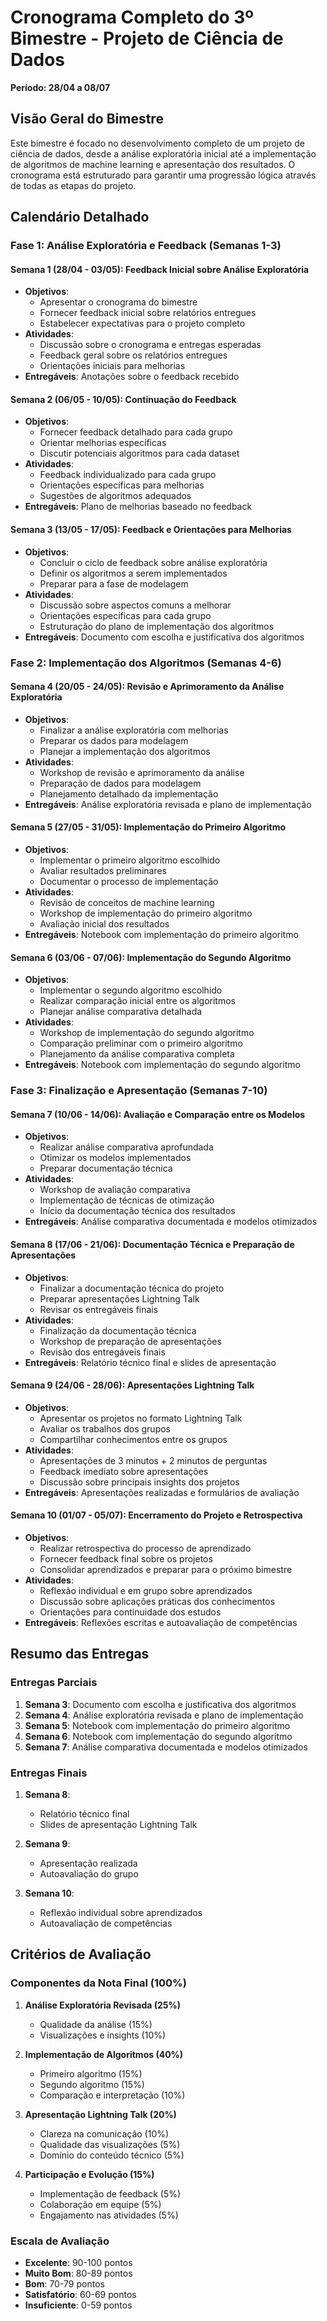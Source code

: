 # Cronograma Completo do 3º Bimestre - Projeto de Ciência de Dados
**Período: 28/04 a 08/07**

## Visão Geral do Bimestre

Este bimestre é focado no desenvolvimento completo de um projeto de ciência de dados, desde a análise exploratória inicial até a implementação de algoritmos de machine learning e apresentação dos resultados. O cronograma está estruturado para garantir uma progressão lógica através de todas as etapas do projeto.

## Calendário Detalhado

### Fase 1: Análise Exploratória e Feedback (Semanas 1-3)

#### Semana 1 (28/04 - 03/05): Feedback Inicial sobre Análise Exploratória
- **Objetivos**: 
  - Apresentar o cronograma do bimestre
  - Fornecer feedback inicial sobre relatórios entregues
  - Estabelecer expectativas para o projeto completo
- **Atividades**:
  - Discussão sobre o cronograma e entregas esperadas
  - Feedback geral sobre os relatórios entregues
  - Orientações iniciais para melhorias
- **Entregáveis**: Anotações sobre o feedback recebido

#### Semana 2 (06/05 - 10/05): Continuação do Feedback
- **Objetivos**:
  - Fornecer feedback detalhado para cada grupo
  - Orientar melhorias específicas
  - Discutir potenciais algoritmos para cada dataset
- **Atividades**:
  - Feedback individualizado para cada grupo
  - Orientações específicas para melhorias
  - Sugestões de algoritmos adequados
- **Entregáveis**: Plano de melhorias baseado no feedback

#### Semana 3 (13/05 - 17/05): Feedback e Orientações para Melhorias
- **Objetivos**:
  - Concluir o ciclo de feedback sobre análise exploratória
  - Definir os algoritmos a serem implementados
  - Preparar para a fase de modelagem
- **Atividades**:
  - Discussão sobre aspectos comuns a melhorar
  - Orientações específicas para cada grupo
  - Estruturação do plano de implementação dos algoritmos
- **Entregáveis**: Documento com escolha e justificativa dos algoritmos

### Fase 2: Implementação dos Algoritmos (Semanas 4-6)

#### Semana 4 (20/05 - 24/05): Revisão e Aprimoramento da Análise Exploratória
- **Objetivos**:
  - Finalizar a análise exploratória com melhorias
  - Preparar os dados para modelagem
  - Planejar a implementação dos algoritmos
- **Atividades**:
  - Workshop de revisão e aprimoramento da análise
  - Preparação de dados para modelagem
  - Planejamento detalhado da implementação
- **Entregáveis**: Análise exploratória revisada e plano de implementação

#### Semana 5 (27/05 - 31/05): Implementação do Primeiro Algoritmo
- **Objetivos**:
  - Implementar o primeiro algoritmo escolhido
  - Avaliar resultados preliminares
  - Documentar o processo de implementação
- **Atividades**:
  - Revisão de conceitos de machine learning
  - Workshop de implementação do primeiro algoritmo
  - Avaliação inicial dos resultados
- **Entregáveis**: Notebook com implementação do primeiro algoritmo

#### Semana 6 (03/06 - 07/06): Implementação do Segundo Algoritmo
- **Objetivos**:
  - Implementar o segundo algoritmo escolhido
  - Realizar comparação inicial entre os algoritmos
  - Planejar análise comparativa detalhada
- **Atividades**:
  - Workshop de implementação do segundo algoritmo
  - Comparação preliminar com o primeiro algoritmo
  - Planejamento da análise comparativa completa
- **Entregáveis**: Notebook com implementação do segundo algoritmo

### Fase 3: Finalização e Apresentação (Semanas 7-10)

#### Semana 7 (10/06 - 14/06): Avaliação e Comparação entre os Modelos
- **Objetivos**:
  - Realizar análise comparativa aprofundada
  - Otimizar os modelos implementados
  - Preparar documentação técnica
- **Atividades**:
  - Workshop de avaliação comparativa
  - Implementação de técnicas de otimização
  - Início da documentação técnica dos resultados
- **Entregáveis**: Análise comparativa documentada e modelos otimizados

#### Semana 8 (17/06 - 21/06): Documentação Técnica e Preparação de Apresentações
- **Objetivos**:
  - Finalizar a documentação técnica do projeto
  - Preparar apresentações Lightning Talk
  - Revisar os entregáveis finais
- **Atividades**:
  - Finalização da documentação técnica
  - Workshop de preparação de apresentações
  - Revisão dos entregáveis finais
- **Entregáveis**: Relatório técnico final e slides de apresentação

#### Semana 9 (24/06 - 28/06): Apresentações Lightning Talk
- **Objetivos**:
  - Apresentar os projetos no formato Lightning Talk
  - Avaliar os trabalhos dos grupos
  - Compartilhar conhecimentos entre os grupos
- **Atividades**:
  - Apresentações de 3 minutos + 2 minutos de perguntas
  - Feedback imediato sobre apresentações
  - Discussão sobre principais insights dos projetos
- **Entregáveis**: Apresentações realizadas e formulários de avaliação

#### Semana 10 (01/07 - 05/07): Encerramento do Projeto e Retrospectiva
- **Objetivos**:
  - Realizar retrospectiva do processo de aprendizado
  - Fornecer feedback final sobre os projetos
  - Consolidar aprendizados e preparar para o próximo bimestre
- **Atividades**:
  - Reflexão individual e em grupo sobre aprendizados
  - Discussão sobre aplicações práticas dos conhecimentos
  - Orientações para continuidade dos estudos
- **Entregáveis**: Reflexões escritas e autoavaliação de competências

## Resumo das Entregas

### Entregas Parciais
1. **Semana 3**: Documento com escolha e justificativa dos algoritmos
2. **Semana 4**: Análise exploratória revisada e plano de implementação
3. **Semana 5**: Notebook com implementação do primeiro algoritmo
4. **Semana 6**: Notebook com implementação do segundo algoritmo
5. **Semana 7**: Análise comparativa documentada e modelos otimizados

### Entregas Finais
1. **Semana 8**: 
   - Relatório técnico final
   - Slides de apresentação Lightning Talk

2. **Semana 9**:
   - Apresentação realizada
   - Autoavaliação do grupo

3. **Semana 10**:
   - Reflexão individual sobre aprendizados
   - Autoavaliação de competências

## Critérios de Avaliação

### Componentes da Nota Final (100%)

1. **Análise Exploratória Revisada (25%)**
   - Qualidade da análise (15%)
   - Visualizações e insights (10%)

2. **Implementação de Algoritmos (40%)**
   - Primeiro algoritmo (15%)
   - Segundo algoritmo (15%)
   - Comparação e interpretação (10%)

3. **Apresentação Lightning Talk (20%)**
   - Clareza na comunicação (10%)
   - Qualidade das visualizações (5%)
   - Domínio do conteúdo técnico (5%)

4. **Participação e Evolução (15%)**
   - Implementação de feedback (5%)
   - Colaboração em equipe (5%)
   - Engajamento nas atividades (5%)

### Escala de Avaliação
- **Excelente**: 90-100 pontos
- **Muito Bom**: 80-89 pontos
- **Bom**: 70-79 pontos
- **Satisfatório**: 60-69 pontos
- **Insuficiente**: 0-59 pontos